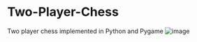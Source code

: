 # Two-Player-Chess
Two player chess implemented in Python and Pygame
![image](https://user-images.githubusercontent.com/51715921/205729818-94ef20f3-0ee7-4eec-81f6-29aa85213f2a.png)
